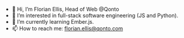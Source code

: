 - 👋 Hi, I’m Florian Ellis, Head of Web @Qonto
- 👀 I’m interested in full-stack software engineering (JS and Python).
- 🌱 I’m currently learning Ember.js.
- 📫 How to reach me: florian.ellis@qonto.com

<!---
floels/floels is a ✨ special ✨ repository because its `README.md` (this file) appears on your GitHub profile.
You can click the Preview link to take a look at your changes.
--->

